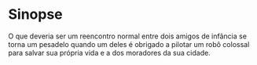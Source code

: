 # Sinopse

O que deveria ser um reencontro normal entre dois amigos de infância se torna um pesadelo quando um deles é obrigado a pilotar um robô colossal para salvar sua própria vida e a dos moradores da sua cidade.